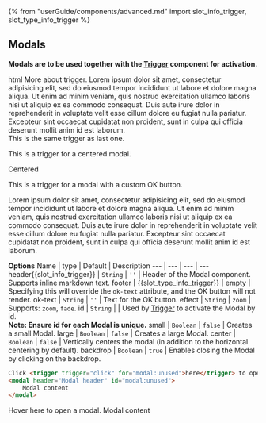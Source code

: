 {% from "userGuide/components/advanced.md" import slot_info_trigger, slot_type_info_trigger %}

## Modals

**Modals are to be used together with the [Trigger](#trigger) component for activation.**

<include src="codeAndOutput.md" boilerplate >
<variable name="highlightStyle">html</variable>
<variable name="code">
More about <trigger for="modal:loremipsum">trigger</trigger>.
<modal header="**Modal header** :rocket:" id="modal:loremipsum">
  Lorem ipsum dolor sit amet, consectetur adipisicing elit, sed do eiusmod tempor incididunt ut labore et dolore
  magna aliqua. Ut enim ad minim veniam, quis nostrud exercitation ullamco laboris nisi ut aliquip ex ea commodo
  consequat. Duis aute irure dolor in reprehenderit in voluptate velit esse cillum dolore eu fugiat nulla pariatur.
  Excepteur sint occaecat cupidatat non proident, sunt in culpa qui officia deserunt mollit anim id est laborum.
</modal>
<br>
This is the same <trigger for="modal:loremipsum">trigger</trigger> as last one.

<trigger for="modal:centered">This is a trigger for a centered modal</trigger>.

<modal header="**Centered** :rocket:" id="modal:centered" center>
  Centered
</modal>

<trigger for="modal:ok-text">This is a trigger for a modal with a custom OK button</trigger>.

<modal header="OK button visible!" id="modal:ok-text" ok-text="Custom OK">
  Lorem ipsum dolor sit amet, consectetur adipisicing elit, sed do eiusmod tempor incididunt ut labore et dolore
  magna aliqua. Ut enim ad minim veniam, quis nostrud exercitation ullamco laboris nisi ut aliquip ex ea commodo
  consequat. Duis aute irure dolor in reprehenderit in voluptate velit esse cillum dolore eu fugiat nulla pariatur.
  Excepteur sint occaecat cupidatat non proident, sunt in culpa qui officia deserunt mollit anim id est laborum.
</modal>
</variable>
</include>

<panel header="More about triggers">
<include src="extra/triggers.md" />
</panel><p/>

****Options****
Name | type | Default | Description
--- | --- | --- | ---
header{{slot_info_trigger}} | `String` | `''` | Header of the Modal component. Supports inline markdown text.
footer | {{slot_type_info_trigger}} | empty | Specifying this will override the `ok-text` attribute, and the OK button will not render.
ok-text | `String` | `''` | Text for the OK button.
effect | `String` | `zoom` | Supports: `zoom`, `fade`.
id | `String` | | Used by [Trigger](#trigger) to activate the Modal by id.<br>**Note: Ensure id for each Modal is unique.**
small | `Boolean` | `false` | Creates a small Modal.
large | `Boolean` | `false` | Creates a large Modal.
center | `Boolean` | `false` | Vertically centers the modal (in addition to the horizontal centering by default).
backdrop | `Boolean` | `true` | Enables closing the Modal by clicking on the backdrop.

<div id="short" class="d-none">

```html
Click <trigger trigger="click" for="modal:unused">here</trigger> to open a modal.
<modal header="Modal header" id="modal:unused">
    Modal content
</modal>
```
</div>

<div id="examples" class="d-none">

Hover <trigger large for="modal:unused">here</trigger> to open a modal.
<modal header="Modal header" ok-text="OK" id="modal:unused">
  Modal content
</modal>
</div>
